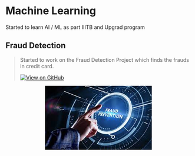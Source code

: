 # Machine Learning

Started to learn AI / ML as part IIITB and Upgrad program

## Fraud Detection

> Started to work on the Fraud Detection Project which finds the frauds in credit card.
>
> [![View on GitHub](https://img.shields.io/badge/GitHub-View_on_GitHub-blue?logo=GitHub)](https://github.com/rathnamm/fraud_detection)

<center><img src="/assets/img/fraud_detection.png"/></center>

